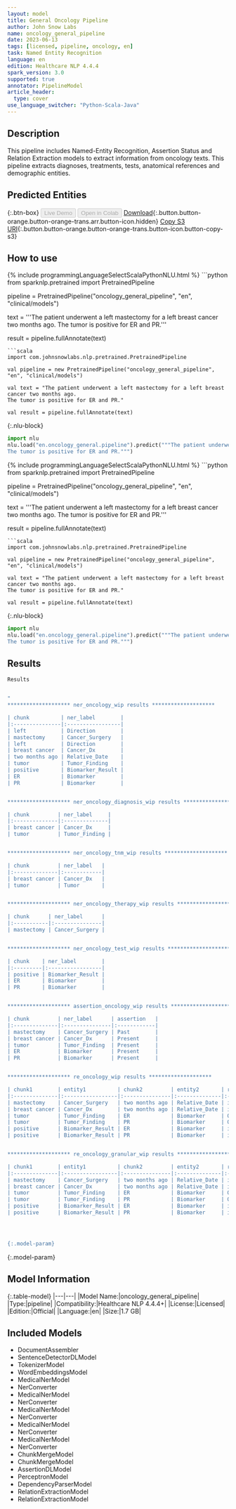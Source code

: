 ```yaml
---
layout: model
title: General Oncology Pipeline
author: John Snow Labs
name: oncology_general_pipeline
date: 2023-06-13
tags: [licensed, pipeline, oncology, en]
task: Named Entity Recognition
language: en
edition: Healthcare NLP 4.4.4
spark_version: 3.0
supported: true
annotator: PipelineModel
article_header:
  type: cover
use_language_switcher: "Python-Scala-Java"
---
```


## Description

This pipeline includes Named-Entity Recognition, Assertion Status and Relation Extraction models to extract information from oncology texts. This pipeline extracts diagnoses, treatments, tests, anatomical references and demographic entities.

## Predicted Entities



{:.btn-box}
<button class="button button-orange" disabled>Live Demo</button>
<button class="button button-orange" disabled>Open in Colab</button>
[Download](https://s3.amazonaws.com/auxdata.johnsnowlabs.com/clinical/models/oncology_general_pipeline_en_4.4.4_3.0_1686652260813.zip){:.button.button-orange.button-orange-trans.arr.button-icon.hidden}
[Copy S3 URI](s3://auxdata.johnsnowlabs.com/clinical/models/oncology_general_pipeline_en_4.4.4_3.0_1686652260813.zip){:.button.button-orange.button-orange-trans.button-icon.button-copy-s3}

## How to use

<div class="tabs-box" markdown="1">
{% include programmingLanguageSelectScalaPythonNLU.html %}
```python
from sparknlp.pretrained import PretrainedPipeline

pipeline = PretrainedPipeline("oncology_general_pipeline", "en", "clinical/models")

text = '''The patient underwent a left mastectomy for a left breast cancer two months ago.
The tumor is positive for ER and PR.'''

result = pipeline.fullAnnotate(text)
```
```scala
import com.johnsnowlabs.nlp.pretrained.PretrainedPipeline

val pipeline = new PretrainedPipeline("oncology_general_pipeline", "en", "clinical/models")

val text = "The patient underwent a left mastectomy for a left breast cancer two months ago.
The tumor is positive for ER and PR."

val result = pipeline.fullAnnotate(text)
```


{:.nlu-block}
```python
import nlu
nlu.load("en.oncology_general.pipeline").predict("""The patient underwent a left mastectomy for a left breast cancer two months ago.
The tumor is positive for ER and PR.""")
```

</div>

<div class="tabs-box" markdown="1">
{% include programmingLanguageSelectScalaPythonNLU.html %}
```python
from sparknlp.pretrained import PretrainedPipeline

pipeline = PretrainedPipeline("oncology_general_pipeline", "en", "clinical/models")

text = '''The patient underwent a left mastectomy for a left breast cancer two months ago.
The tumor is positive for ER and PR.'''

result = pipeline.fullAnnotate(text)
```
```scala
import com.johnsnowlabs.nlp.pretrained.PretrainedPipeline

val pipeline = new PretrainedPipeline("oncology_general_pipeline", "en", "clinical/models")

val text = "The patient underwent a left mastectomy for a left breast cancer two months ago.
The tumor is positive for ER and PR."

val result = pipeline.fullAnnotate(text)
```

{:.nlu-block}
```python
import nlu
nlu.load("en.oncology_general.pipeline").predict("""The patient underwent a left mastectomy for a left breast cancer two months ago.
The tumor is positive for ER and PR.""")
```
</div>

## Results

```bash
Results


"
******************** ner_oncology_wip results ********************

| chunk          | ner_label        |
|:---------------|:-----------------|
| left           | Direction        |
| mastectomy     | Cancer_Surgery   |
| left           | Direction        |
| breast cancer  | Cancer_Dx        |
| two months ago | Relative_Date    |
| tumor          | Tumor_Finding    |
| positive       | Biomarker_Result |
| ER             | Biomarker        |
| PR             | Biomarker        |


******************** ner_oncology_diagnosis_wip results ********************

| chunk         | ner_label     |
|:--------------|:--------------|
| breast cancer | Cancer_Dx     |
| tumor         | Tumor_Finding |


******************** ner_oncology_tnm_wip results ********************

| chunk         | ner_label   |
|:--------------|:------------|
| breast cancer | Cancer_Dx   |
| tumor         | Tumor       |


******************** ner_oncology_therapy_wip results ********************

| chunk      | ner_label      |
|:-----------|:---------------|
| mastectomy | Cancer_Surgery |


******************** ner_oncology_test_wip results ********************

| chunk    | ner_label        |
|:---------|:-----------------|
| positive | Biomarker_Result |
| ER       | Biomarker        |
| PR       | Biomarker        |


******************** assertion_oncology_wip results ********************

| chunk         | ner_label      | assertion   |
|:--------------|:---------------|:------------|
| mastectomy    | Cancer_Surgery | Past        |
| breast cancer | Cancer_Dx      | Present     |
| tumor         | Tumor_Finding  | Present     |
| ER            | Biomarker      | Present     |
| PR            | Biomarker      | Present     |


******************** re_oncology_wip results ********************

| chunk1        | entity1          | chunk2         | entity2       | relation      |
|:--------------|:-----------------|:---------------|:--------------|:--------------|
| mastectomy    | Cancer_Surgery   | two months ago | Relative_Date | is_related_to |
| breast cancer | Cancer_Dx        | two months ago | Relative_Date | is_related_to |
| tumor         | Tumor_Finding    | ER             | Biomarker     | O             |
| tumor         | Tumor_Finding    | PR             | Biomarker     | O             |
| positive      | Biomarker_Result | ER             | Biomarker     | is_related_to |
| positive      | Biomarker_Result | PR             | Biomarker     | is_related_to |


******************** re_oncology_granular_wip results ********************

| chunk1        | entity1          | chunk2         | entity2       | relation      |
|:--------------|:-----------------|:---------------|:--------------|:--------------|
| mastectomy    | Cancer_Surgery   | two months ago | Relative_Date | is_date_of    |
| breast cancer | Cancer_Dx        | two months ago | Relative_Date | is_date_of    |
| tumor         | Tumor_Finding    | ER             | Biomarker     | O             |
| tumor         | Tumor_Finding    | PR             | Biomarker     | O             |
| positive      | Biomarker_Result | ER             | Biomarker     | is_finding_of |
| positive      | Biomarker_Result | PR             | Biomarker     | is_finding_of |




{:.model-param}
```

{:.model-param}
## Model Information

{:.table-model}
|---|---|
|Model Name:|oncology_general_pipeline|
|Type:|pipeline|
|Compatibility:|Healthcare NLP 4.4.4+|
|License:|Licensed|
|Edition:|Official|
|Language:|en|
|Size:|1.7 GB|

## Included Models

- DocumentAssembler
- SentenceDetectorDLModel
- TokenizerModel
- WordEmbeddingsModel
- MedicalNerModel
- NerConverter
- MedicalNerModel
- NerConverter
- MedicalNerModel
- NerConverter
- MedicalNerModel
- NerConverter
- MedicalNerModel
- NerConverter
- ChunkMergeModel
- ChunkMergeModel
- AssertionDLModel
- PerceptronModel
- DependencyParserModel
- RelationExtractionModel
- RelationExtractionModel